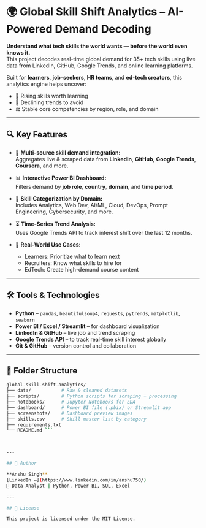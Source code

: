# 🌍 Global Skill Shift Analytics – AI-Powered Demand Decoding

**Understand what tech skills the world wants — before the world even knows it.**  
This project decodes real-time global demand for 35+ tech skills using live data from LinkedIn, GitHub, Google Trends, and online learning platforms.

Built for **learners**, **job-seekers**, **HR teams**, and **ed-tech creators**, this analytics engine helps uncover:
- 🔺 Rising skills worth learning
- 🔻 Declining trends to avoid
- ⚖️ Stable core competencies by region, role, and domain

---

## 🔍 Key Features

- 🔗 **Multi-source skill demand integration:**  
  Aggregates live & scraped data from **LinkedIn**, **GitHub**, **Google Trends**, **Coursera**, and more.

- 📊 **Interactive Power BI Dashboard:**  
  Filters demand by **job role**, **country**, **domain**, and **time period**.

- 🧠 **Skill Categorization by Domain:**  
  Includes Analytics, Web Dev, AI/ML, Cloud, DevOps, Prompt Engineering, Cybersecurity, and more.

- ⏳ **Time-Series Trend Analysis:**  
  Uses Google Trends API to track interest shift over the last 12 months.

- 🎯 **Real-World Use Cases:**  
  - Learners: Prioritize what to learn next  
  - Recruiters: Know what skills to hire for  
  - EdTech: Create high-demand course content  

---

## 🛠️ Tools & Technologies

- **Python** – `pandas`, `beautifulsoup4`, `requests`, `pytrends`, `matplotlib`, `seaborn`
- **Power BI / Excel / Streamlit** – for dashboard visualization
- **LinkedIn & GitHub** – live job and trend scraping
- **Google Trends API** – to track real-time skill interest globally
- **Git & GitHub** – version control and collaboration

---

## 📁 Folder Structure

```bash
global-skill-shift-analytics/
├── data/           # Raw & cleaned datasets
├── scripts/        # Python scripts for scraping + processing
├── notebooks/      # Jupyter Notebooks for EDA
├── dashboard/      # Power BI file (.pbix) or Streamlit app
├── screenshots/    # Dashboard preview images
├── skills.csv      # Skill master list by category
├── requirements.txt
└── README.md ```



---

## 👤 Author

**Anshu Singh**  
[LinkedIn →](https://www.linkedin.com/in/anshu750/)  
📌 Data Analyst | Python, Power BI, SQL, Excel

---

## 📄 License

This project is licensed under the MIT License.


